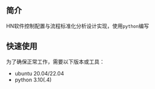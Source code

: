 ## 简介

HN软件控制配置与流程标准化分析设计实现，使用`python`编写

## 快速使用

为了确保正常工作，需要以下版本或工具：

+ ubuntu 20.04/22.04
+ python 3.10(.4)

